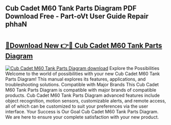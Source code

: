 ## Cub Cadet M60 Tank Parts Diagram PDF Download Free - Part-oVt User Guide Repair phhaN

# <h2><a href="http://dftcge.blite.top/?on=Cub+Cadet+M60+Tank+Parts+Diagram">🔗Download New 👉🔴 Cub Cadet M60 Tank Parts Diagram</a></h2>

[![Cub Cadet M60 Tank Parts Diagram download](https://i.imgur.com/lujVjoI.png)](http://dftcge.blite.top/?on=Cub+Cadet+M60+Tank+Parts+Diagram)
Explore the Possibilities Welcome to the world of possibilities with your new Cub Cadet M60 Tank Parts Diagram! This manual explores its features, applications, and troubleshooting solutions. Compatible with Major Brands This Cub Cadet M60 Tank Parts Diagram is compatible with major brands of compatible products. Cub Cadet M60 Tank Parts Diagram advanced features include object recognition, motion sensors, customizable alerts, and remote access, all of which can be customized to suit your preferences via the user interface. Your Success is Our Goal Cub Cadet M60 Tank Parts Diagram. We are here to ensure your complete satisfaction with your new product.
